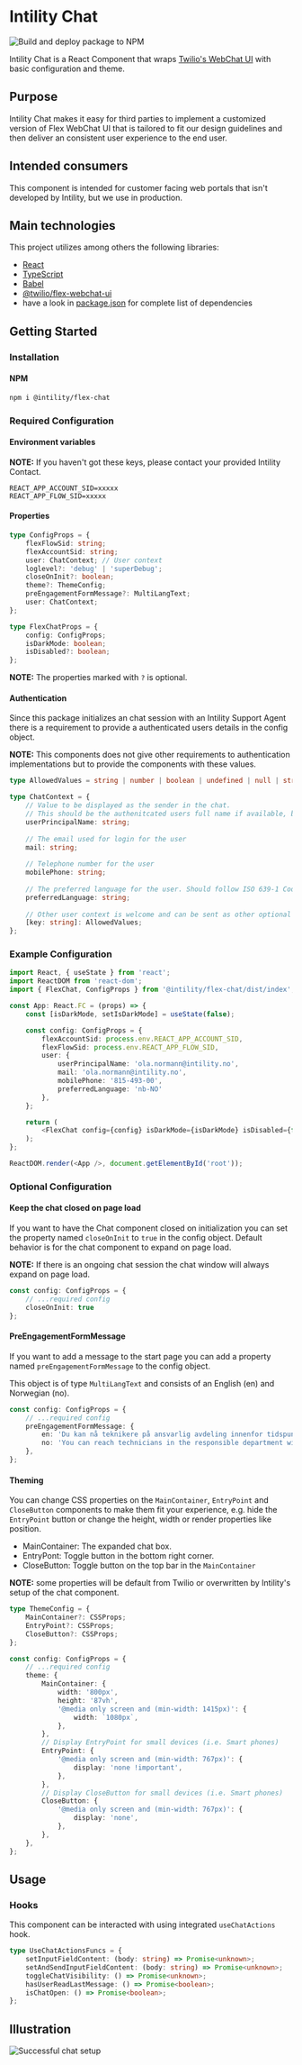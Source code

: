 # Intility Chat

![Build and deploy package to NPM](https://github.com/Intility/IntilityFlexChat/workflows/Build%20and%20deploy%20package%20to%20npm/badge.svg)

Intility Chat is a React Component that wraps [Twilio's WebChat UI](https://www.npmjs.com/package/@twilio/flex-webchat-ui) with basic configuration and theme.

## Purpose

<!-- What does the application do and why? What problem does it solve? -->
Intility Chat makes it easy for third parties to implement a customized version of Flex WebChat UI that is tailored to fit our design guidelines and then deliver an consistent user experience to the end user.

## Intended consumers

<!--  Who is the application intended for, and who can utilize its features? -->
This component is intended for customer facing web portals that isn't developed by Intility, but we use in production.

## Main technologies

<!-- What are the main languages and frameworks are used in the project -->
This project utilizes among others the following libraries:

* [React](https://reactjs.org/)
* [TypeScript](https://www.typescriptlang.org/)
* [Babel](https://babeljs.io/)
* [@twilio/flex-webchat-ui](https://www.npmjs.com/package/@twilio/flex-webchat-ui)
* have a look in [package.json](package.json) for complete list of dependencies
  
## Getting Started

### Installation

#### NPM

```bash
npm i @intility/flex-chat
```

### Required Configuration

#### Environment variables

**NOTE:** If you haven't got these keys, please contact your provided Intility Contact.

```env
REACT_APP_ACCOUNT_SID=xxxxx
REACT_APP_FLOW_SID=xxxxx
```

#### Properties

```ts
type ConfigProps = {
    flexFlowSid: string;
    flexAccountSid: string;
    user: ChatContext; // User context
    loglevel?: 'debug' | 'superDebug';
    closeOnInit?: boolean;
    theme?: ThemeConfig;
    preEngagementFormMessage?: MultiLangText;
    user: ChatContext;
};

type FlexChatProps = {
    config: ConfigProps;
    isDarkMode: boolean;
    isDisabled?: boolean;
};
```

**NOTE:** The properties marked with `?` is optional.

#### Authentication

Since this package initializes an chat session with an Intility Support Agent there is a requirement to provide a authenticated users details in the config object.

**NOTE:** This components does not give other requirements to authentication implementations but to provide the components with these values.

```ts
type AllowedValues = string | number | boolean | undefined | null | string[] | number[] | boolean[] | object;

type ChatContext = { 
    // Value to be displayed as the sender in the chat. 
    // This should be the authenitcated users full name if available, but fallback to the users login EMail.
    userPrincipalName: string;
    
    // The email used for login for the user
    mail: string;
    
    // Telephone number for the user
    mobilePhone: string;
    
    // The preferred language for the user. Should follow ISO 639-1 Code
    preferredLanguage: string;
    
    // Other user context is welcome and can be sent as other optional properties.
    [key: string]: AllowedValues;
};
```

### Example Configuration

```ts
import React, { useState } from 'react';
import ReactDOM from 'react-dom';
import { FlexChat, ConfigProps } from '@intility/flex-chat/dist/index';

const App: React.FC = (props) => {
    const [isDarkMode, setIsDarkMode] = useState(false);

    const config: ConfigProps = {
        flexAccountSid: process.env.REACT_APP_ACCOUNT_SID,
        flexFlowSid: process.env.REACT_APP_FLOW_SID,
        user: {
            userPrincipalName: 'ola.normann@intility.no',
            mail: 'ola.normann@intility.no',
            mobilePhone: '815-493-00',
            preferredLanguage: 'nb-NO'
        },
    };

    return (
        <FlexChat config={config} isDarkMode={isDarkMode} isDisabled={false} /> 
    );
};

ReactDOM.render(<App />, document.getElementById('root'));
```

### Optional Configuration

#### Keep the chat closed on page load

If you want to have the Chat component closed on initialization you can set the property named `closeOnInit` to `true` in the config object. 
Default behavior is for the chat component to expand on page load.

**NOTE:** If there is an ongoing chat session the chat window will always expand on page load. 

```ts
const config: ConfigProps = {
    // ...required config
    closeOnInit: true
};
```

#### PreEngagementFormMessage

If you want to add a message to the start page you can add a property named `preEngagementFormMessage` to the config object.

This object is of type `MultiLangText` and consists of an English (en) and Norwegian (no).

```ts
const config: ConfigProps = {
    // ...required config
    preEngagementFormMessage: {
        en: 'Du kan nå teknikere på ansvarlig avdeling innenfor tidspunktene 08:00 - 16:00 (CET/CEST)',
        no: 'You can reach technicians in the responsible department within the hours 08:00 - 16:00 (CET / CEST)';
    },
};
```

#### Theming

You can change CSS properties on the `MainContainer`, `EntryPoint` and `CloseButton` components to make them fit your experience, e.g. hide the `EntryPoint` button or change the height, width or render properties like position.

* MainContainer: The expanded chat box.
* EntryPont: Toggle button in the bottom right corner.
* CloseButton: Toggle button on the top bar in the `MainContainer`

**NOTE:** some properties will be default from Twilio or overwritten by Intility's setup of the chat component.

```ts
type ThemeConfig = {
    MainContainer?: CSSProps;
    EntryPoint?: CSSProps;
    CloseButton?: CSSProps;
};
```

```ts
const config: ConfigProps = {
    // ...required config
    theme: {
        MainContainer: {
            width: '800px',
            height: '87vh',
            '@media only screen and (min-width: 1415px)': {
                width: `1080px`,
            },
        },
        // Display EntryPoint for small devices (i.e. Smart phones)
        EntryPoint: {
            '@media only screen and (min-width: 767px)': {
                display: 'none !important',
            },
        },
        // Display CloseButton for small devices (i.e. Smart phones)
        CloseButton: {
            '@media only screen and (min-width: 767px)': {
                display: 'none',
            },
        },
    },
};
```

## Usage

### Hooks

This component can be interacted with using integrated `useChatActions` hook.

```ts
type UseChatActionsFuncs = {
    setInputFieldContent: (body: string) => Promise<unknown>;
    setAndSendInputFieldContent: (body: string) => Promise<unknown>;
    toggleChatVisibility: () => Promise<unknown>;
    hasUserReadLastMessage: () => Promise<boolean>;
    isChatOpen: () => Promise<boolean>;
};
```

## Illustration

![Successful chat setup](https://i.imgur.com/pMNk5mL.png)
